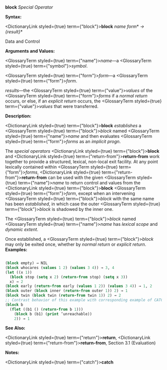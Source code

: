 **block** *Special Operator* 



**Syntax:** 



<DictionaryLink styled={true} term={"block"}><b>block</b></DictionaryLink> *name form*\* *→ \{result\}*\* 



Data and Control 











**Arguments and Values:** 



<GlossaryTerm styled={true} term={"name"}><i>name</i></GlossaryTerm>—a <GlossaryTerm styled={true} term={"symbol"}><i>symbol</i></GlossaryTerm>. 



<GlossaryTerm styled={true} term={"form"}><i>form</i></GlossaryTerm>—a <GlossaryTerm styled={true} term={"form"}><i>form</i></GlossaryTerm>. 



*results*—the <GlossaryTerm styled={true} term={"value"}><i>values</i></GlossaryTerm> of the <GlossaryTerm styled={true} term={"form"}><i>forms</i></GlossaryTerm> if a *normal return* occurs, or else, if an *explicit return* occurs, the <GlossaryTerm styled={true} term={"value"}><i>values</i></GlossaryTerm> that were transferred. 



**Description:** 



<DictionaryLink styled={true} term={"block"}><b>block</b></DictionaryLink> *establishes* a <GlossaryTerm styled={true} term={"block"}><i>block</i></GlossaryTerm> named <GlossaryTerm styled={true} term={"name"}><i>name</i></GlossaryTerm> and then evaluates <GlossaryTerm styled={true} term={"form"}><i>forms</i></GlossaryTerm> as an *implicit progn*. 



The *special operators* <DictionaryLink styled={true} term={"block"}><b>block</b></DictionaryLink> and <DictionaryLink styled={true} term={"return-from"}><b>return-from</b></DictionaryLink> work together to provide a structured, lexical, non-local exit facility. At any point lexically contained within <GlossaryTerm styled={true} term={"form"}><i>forms</i></GlossaryTerm>, <DictionaryLink styled={true} term={"return-from"}><b>return-from</b></DictionaryLink> can be used with the given <GlossaryTerm styled={true} term={"name"}><i>name</i></GlossaryTerm> to return control and values from the <DictionaryLink styled={true} term={"block"}><b>block</b></DictionaryLink> <GlossaryTerm styled={true} term={"form"}><i>form</i></GlossaryTerm>, except when an intervening <GlossaryTerm styled={true} term={"block"}><i>block</i></GlossaryTerm> with the same name has been *established*, in which case the outer <GlossaryTerm styled={true} term={"block"}><i>block</i></GlossaryTerm> is shadowed by the inner one. 



The <GlossaryTerm styled={true} term={"block"}><i>block</i></GlossaryTerm> named <GlossaryTerm styled={true} term={"name"}><i>name</i></GlossaryTerm> has *lexical scope* and *dynamic extent*. 



Once established, a <GlossaryTerm styled={true} term={"block"}><i>block</i></GlossaryTerm> may only be exited once, whether by *normal return* or *explicit return*. **Examples:**
```lisp

(block empty) → NIL 
(block whocares (values 1 2) (values 3 4)) → 3, 4 
(let ((x 1)) 
  (block stop (setq x 2) (return-from stop) (setq x 3)) 
  x) → 2 
(block early (return-from early (values 1 2)) (values 3 4)) → 1, 2 
(block outer (block inner (return-from outer 1)) 2) → 1 
(block twin (block twin (return-from twin 1)) 2) → 2 
;; Contrast behavior of this example with corresponding example of CATCH. 
(block b 
  (flet ((b1 () (return-from b 1))) 
    (block b (b1) (print ’unreachable)) 
    2)) → 1 

```
**See Also:** 



<DictionaryLink styled={true} term={"return"}><b>return</b></DictionaryLink>, <DictionaryLink styled={true} term={"return-from"}><b>return-from</b></DictionaryLink>, Section 3.1 (Evaluation) 



**Notes:** 















<DictionaryLink styled={true} term={"catch"}><b>catch</b></DictionaryLink> 




